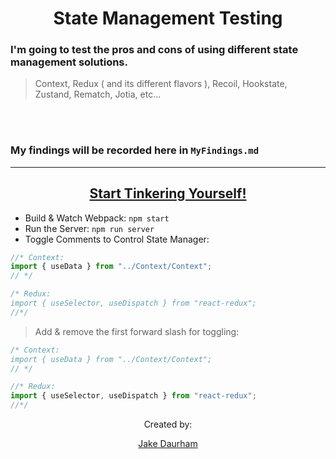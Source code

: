 <div align="center">
<h1>State Management Testing</h1>
</div>

<div >

<h3>
I'm going to test the pros and cons of using different state management solutions.
</h3>

> Context, Redux ( and its different flavors ), Recoil, Hookstate, Zustand, Rematch, Jotia, etc...

<br> </br>

<h3>

My findings will be recorded here in `MyFindings.md`
</h3>

 --- 

<div align="center" >

<h2><u>Start Tinkering Yourself!</u></h2>

</div>

- Build & Watch Webpack: `npm start`
- Run the Server: `npm run server`
- Toggle Comments to Control State Manager:
``` javascript
//* Context: 
import { useData } from "../Context/Context";
// */

/* Redux:
import { useSelector, useDispatch } from "react-redux";
//*/
```
> Add & remove the first forward slash for toggling:
``` javascript
/* Context: 
import { useData } from "../Context/Context";
// */

//* Redux:
import { useSelector, useDispatch } from "react-redux";
//*/
```
</div>



<div align="center">
Created by:

[Jake Daurham](https://github.com/daurham)

</div>

